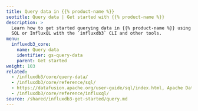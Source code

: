 ```yaml
---
title: Query data in {{% product-name %}}
seotitle: Query data | Get started with {{% product-name %}}
description: >
  Learn how to get started querying data in {{% product-name %}} using native
  SQL or InfluxQL with the `influxdb3` CLI and other tools.
menu:
  influxdb3_core:
    name: Query data
    identifier: gs-query-data
    parent: Get started
weight: 103
related:
  - /influxdb3/core/query-data/
  - /influxdb3/core/reference/sql/
  - https://datafusion.apache.org/user-guide/sql/index.html, Apache DataFusion SQL reference
  - /influxdb3/core/reference/influxql/
source: /shared/influxdb3-get-started/query.md
---
```


<!-- 
The content of this page is at
// SOURCE content/shared/influxdb3-get-started/query.md
-->
